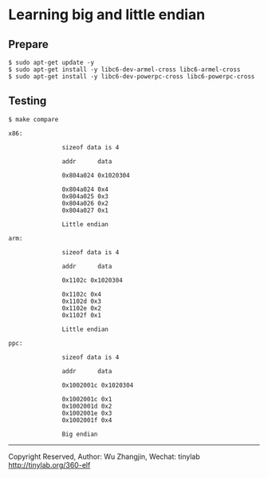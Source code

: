 
# Learning big and little endian

## Prepare

    $ sudo apt-get update -y
    $ sudo apt-get install -y libc6-dev-armel-cross libc6-armel-cross
    $ sudo apt-get install -y libc6-dev-powerpc-cross libc6-powerpc-cross

## Testing

    $ make compare

    x86:

                   sizeof data is 4

                   addr      data

                   0x804a024 0x1020304

                   0x804a024 0x4
                   0x804a025 0x3
                   0x804a026 0x2
                   0x804a027 0x1

                   Little endian

    arm:

                   sizeof data is 4

                   addr      data

                   0x1102c 0x1020304

                   0x1102c 0x4
                   0x1102d 0x3
                   0x1102e 0x2
                   0x1102f 0x1

                   Little endian

    ppc:

                   sizeof data is 4

                   addr      data

                   0x1002001c 0x1020304

                   0x1002001c 0x1
                   0x1002001d 0x2
                   0x1002001e 0x3
                   0x1002001f 0x4

                   Big endian


---
Copyright Reserved, Author: Wu Zhangjin, Wechat: tinylab
<http://tinylab.org/360-elf>
